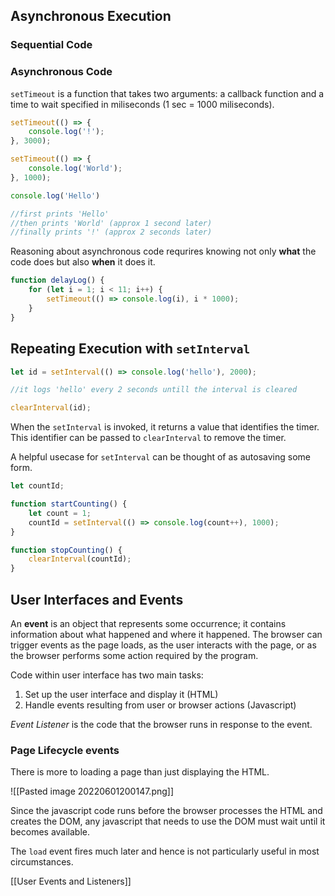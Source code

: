 ## Asynchronous Execution
### Sequential Code
### Asynchronous Code
`setTimeout`  is a function that takes two arguments: a callback function and a time to wait specified in miliseconds (1 sec = 1000 miliseconds).

```javascript
setTimeout(() => {
	console.log('!');
}, 3000);

setTimeout(() => {
	console.log('World');
}, 1000);

console.log('Hello')

//first prints 'Hello'
//then prints 'World' (approx 1 second later)
//finally prints '!' (approx 2 seconds later)
```

Reasoning about asynchronous code requrires knowing not only __what__ the code does but also __when__ it does it.

```javascript
function delayLog() {
	for (let i = 1; i < 11; i++) {
		setTimeout(() => console.log(i), i * 1000);
	}
}
```


## Repeating Execution with `setInterval`
```javascript
let id = setInterval(() => console.log('hello'), 2000);

//it logs 'hello' every 2 seconds untill the interval is cleared

clearInterval(id);
```

When the `setInterval` is invoked, it returns a value that identifies the timer. This identifier can be passed to `clearInterval` to remove the timer.

A helpful usecase for `setInterval` can be thought of as autosaving some form.

```javascript
let countId;

function startCounting() {
	let count = 1;
	countId = setInterval(() => console.log(count++), 1000);
}

function stopCounting() {
	clearInterval(countId);
}
```


## User Interfaces and Events

An __event__ is an object that represents some occurrence; it contains information about what happened and where it happened. The browser can trigger events as the page loads, as the user interacts with the page, or as the browser performs some action required by the program.

Code within user interface has two main tasks:
1. Set up the user interface and display it (HTML)
2. Handle events resulting from user or browser actions (Javascript)

_Event Listener_ is the code that the browser runs in response to the event.

### Page Lifecycle events
There is more to loading a page than just displaying the HTML. 

![[Pasted image 20220601200147.png]]

Since the javascript code runs before the browser processes the HTML and creates the DOM, any javascript that needs to use the DOM must wait until it becomes available.

The `load` event fires much later and hence is not particularly useful in most circumstances.

[[User Events and Listeners]]














